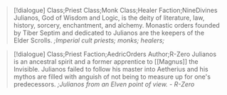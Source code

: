 >[!dialogue] Class;Priest Class;Monk Class;Healer Faction;NineDivines
>Julianos, God of Wisdom and Logic, is the deity of literature, law, history, sorcery, enchantment, and alchemy. Monastic orders founded by Tiber Septim and dedicated to Julianos are the keepers of the Elder Scrolls.
>*;Imperial cult priests; monks; healers;*


>[!dialogue] Class;Priest Faction;AedricOrders Author;R-Zero
>Julianos is an ancestral spirit and a former apprentice to [[Magnus]] the Invisible. Julianos failed to follow his master into Aetherius and his mythos are filled with anguish of not being to measure up for one's predecessors.
>*;Julianos from an Elven point of view. - R-Zero*
